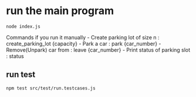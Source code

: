 # run the main program 
    node index.js
Commands if you run it manually
    - Create parking lot of size n : create_parking_lot {capacity}
    - Park a car : park {car_number}
    - Remove(Unpark) car from : leave {car_number}
    - Print status of parking slot : status
## run test
    npm test src/test/run.testcases.js
    
